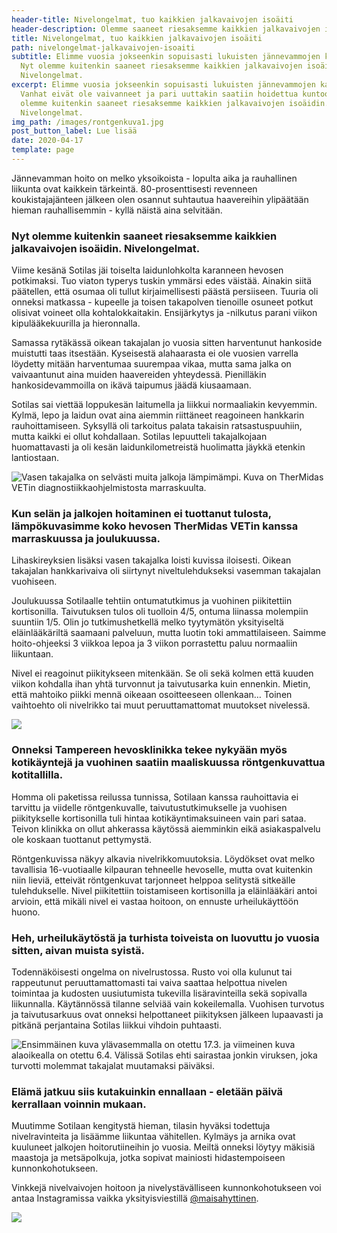 ```yaml
---
header-title: Nivelongelmat, tuo kaikkien jalkavaivojen isoäiti
header-description: Olemme saaneet riesaksemme kaikkien jalkavaivojen isoäidin. Nivelongelmat.
title: Nivelongelmat, tuo kaikkien jalkavaivojen isoäiti
path: nivelongelmat-jalkavaivojen-isoaiti
subtitle: Elimme vuosia jokseenkin sopuisasti lukuisten jännevammojen kanssa.
  Nyt olemme kuitenkin saaneet riesaksemme kaikkien jalkavaivojen isoäidin.
  Nivelongelmat.
excerpt: Elimme vuosia jokseenkin sopuisasti lukuisten jännevammojen kanssa.
  Vanhat eivät ole vaivanneet ja pari uuttakin saatiin hoidettua kuntoon. Nyt
  olemme kuitenkin saaneet riesaksemme kaikkien jalkavaivojen isoäidin.
  Nivelongelmat.
img_path: /images/rontgenkuva1.jpg
post_button_label: Lue lisää
date: 2020-04-17
template: page
---
```


Jännevamman hoito on melko yksoikoista - lopulta aika ja rauhallinen liikunta ovat kaikkein tärkeintä. 80-prosenttisesti revenneen koukistajajänteen jälkeen olen osannut suhtautua haavereihin ylipäätään hieman rauhallisemmin - kyllä näistä aina selvitään.

### Nyt olemme kuitenkin saaneet riesaksemme kaikkien jalkavaivojen isoäidin. Nivelongelmat.

Viime kesänä Sotilas jäi toiselta laidunlohkolta karanneen hevosen potkimaksi. Tuo viaton typerys tuskin ymmärsi edes väistää. Ainakin siitä päätellen, että osumaa oli tullut kirjaimellisesti päästä persiiseen. Tuuria oli onneksi matkassa - kupeelle ja toisen takapolven tienoille osuneet potkut olisivat voineet olla kohtalokkaitakin. Ensijärkytys ja -nilkutus parani viikon kipulääkekuurilla ja hieronnalla.

Samassa rytäkässä oikean takajalan jo vuosia sitten harventunut hankoside muistutti taas itsestään. Kyseisestä alahaarasta ei ole vuosien varrella löydetty mitään harventumaa suurempaa vikaa, mutta sama jalka on vaivaantunut aina muiden haavereiden yhteydessä. Pienilläkin hankosidevammoilla on ikävä taipumus jäädä kiusaamaan.

Sotilas sai viettää loppukesän laitumella ja liikkui normaaliakin kevyemmin. Kylmä, lepo ja laidun ovat aina aiemmin riittäneet reagoineen hankkarin rauhoittamiseen. Syksyllä oli tarkoitus palata takaisin ratsastuspuuhiin, mutta kaikki ei ollut kohdallaan. Sotilas lepuutteli takajalkojaan huomattavasti ja oli kesän laidunkilometreistä huolimatta jäykkä etenkin lantiostaan.

![Vasen takajalka on selvästi muita jalkoja lämpimämpi. Kuva on TherMidas VETin diagnostiikkaohjelmistosta marraskuulta.](/images/kuva8-1000x536-2.jpg)

### Kun selän ja jalkojen hoitaminen ei tuottanut tulosta, lämpökuvasimme koko hevosen TherMidas VETin kanssa marraskuussa ja joulukuussa.

Lihaskireyksien lisäksi vasen takajalka loisti kuvissa iloisesti. Oikean takajalan hankkarivaiva oli siirtynyt niveltulehdukseksi vasemman takajalan vuohiseen.

Joulukuussa Sotilaalle tehtiin ontumatutkimus ja vuohinen piikitettiin kortisonilla. Taivutuksen tulos oli tuolloin 4/5, ontuma liinassa molempiin suuntiin 1/5. Olin jo tutkimushetkellä melko tyytymätön yksityiseltä eläinlääkäriltä saamaani palveluun, mutta luotin toki ammattilaiseen. Saimme hoito-ohjeeksi 3 viikkoa lepoa ja 3 viikon porrastettu paluu normaaliin liikuntaan.

Nivel ei reagoinut piikitykseen mitenkään. Se oli sekä kolmen että kuuden viikon kohdalla ihan yhtä turvonnut ja taivutusarka kuin ennenkin. Mietin, että mahtoiko piikki mennä oikeaan osoitteeseen ollenkaan… Toinen vaihtoehto oli nivelrikko tai muut peruuttamattomat muutokset nivelessä.

![](/images/rontgenkuva1.jpg)

### Onneksi Tampereen hevosklinikka tekee nykyään myös kotikäyntejä ja vuohinen saatiin maaliskuussa röntgenkuvattua kotitallilla.

Homma oli paketissa reilussa tunnissa, Sotilaan kanssa rauhoittavia ei tarvittu ja viidelle röntgenkuvalle, taivutustutkimukselle ja vuohisen piikitykselle kortisonilla tuli hintaa kotikäyntimaksuineen vain pari sataa. Teivon klinikka on ollut ahkerassa käytössä aiemminkin eikä asiakaspalvelu ole koskaan tuottanut pettymystä.

Röntgenkuvissa näkyy alkavia nivelrikkomuutoksia. Löydökset ovat melko tavallisia 16-vuotiaalle kilpauran tehneelle hevoselle, mutta ovat kuitenkin niin lieviä, etteivät röntgenkuvat tarjonneet helppoa selitystä sitkeälle tulehdukselle. Nivel piikitettiin toistamiseen kortisonilla ja eläinlääkäri antoi arvioin, että mikäli nivel ei vastaa hoitoon, on ennuste urheilukäyttöön huono.

### Heh, urheilukäytöstä ja turhista toiveista on luovuttu jo vuosia sitten, aivan muista syistä.

Todennäköisesti ongelma on nivelrustossa. Rusto voi olla kulunut tai rappeutunut peruuttamattomasti tai vaiva saattaa helpottua nivelen toimintaa ja kudosten uusiutumista tukevilla lisäravinteilla sekä sopivalla liikunnalla. Käytännössä tilanne selviää vain kokeilemalla. Vuohisen turvotus ja taivutusarkuus ovat onneksi helpottaneet piikityksen jälkeen lupaavasti ja pitkänä perjantaina Sotilas liikkui vihdoin puhtaasti.

![Ensimmäinen kuva ylävasemmalla on otettu 17.3. ja viimeinen kuva alaoikealla on otettu 6.4. Välissä Sotilas ehti sairastaa jonkin viruksen, joka turvotti molemmat takajalat muutamaksi päiväksi.](/images/sotilaan-jalat-4_2020.jpg)

### Elämä jatkuu siis kutakuinkin ennallaan - eletään päivä kerrallaan voinnin mukaan.

Muutimme Sotilaan kengitystä hieman, tilasin hyväksi todettuja nivelravinteita ja lisäämme liikuntaa vähitellen. Kylmäys ja arnika ovat kuuluneet jalkojen hoitorutiineihin jo vuosia. Meiltä onneksi löytyy mäkisiä maastoja ja metsäpolkuja, jotka sopivat mainiosti hidastempoiseen kunnonkohotukseen.

Vinkkejä nivelvaivojen hoitoon ja nivelystävälliseen kunnonkohotukseen voi antaa Instagramissa vaikka yksityisviestillä [@maisahyttinen](https://www.instagram.com/maisahyttinen/).

![](/images/sotilas-6.jpg)
